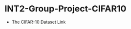 # INT2-Group-Project-CIFAR10

- [The CIFAR-10 Dataset Link](https://www.cs.toronto.edu/~kriz/cifar.html)

